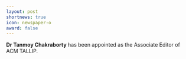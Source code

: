 ```yaml
---
layout: post
shortnews: true
icon: newspaper-o
award: false
---
```


<b>Dr Tanmoy Chakraborty</b> has been appointed as the Associate Editor of ACM TALLIP.
